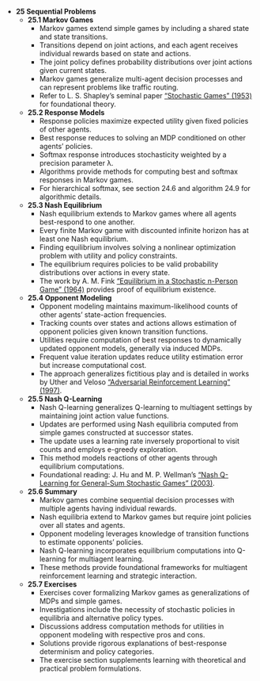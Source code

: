 - **25 Sequential Problems**
  - **25.1 Markov Games**
    - Markov games extend simple games by including a shared state and state transitions.
    - Transitions depend on joint actions, and each agent receives individual rewards based on state and actions.
    - The joint policy defines probability distributions over joint actions given current states.
    - Markov games generalize multi-agent decision processes and can represent problems like traffic routing.
    - Refer to L. S. Shapley’s seminal paper [“Stochastic Games” (1953)](https://www.pnas.org/doi/10.1073/pnas.39.10.1095) for foundational theory.
  - **25.2 Response Models**
    - Response policies maximize expected utility given fixed policies of other agents.
    - Best response reduces to solving an MDP conditioned on other agents’ policies.
    - Softmax response introduces stochasticity weighted by a precision parameter λ.
    - Algorithms provide methods for computing best and softmax responses in Markov games.
    - For hierarchical softmax, see section 24.6 and algorithm 24.9 for algorithmic details.
  - **25.3 Nash Equilibrium**
    - Nash equilibrium extends to Markov games where all agents best-respond to one another.
    - Every finite Markov game with discounted infinite horizon has at least one Nash equilibrium.
    - Finding equilibrium involves solving a nonlinear optimization problem with utility and policy constraints.
    - The equilibrium requires policies to be valid probability distributions over actions in every state.
    - The work by A. M. Fink [“Equilibrium in a Stochastic n-Person Game” (1964)](https://pubmed.ncbi.nlm.nih.gov/17757698/) provides proof of equilibrium existence.
  - **25.4 Opponent Modeling**
    - Opponent modeling maintains maximum-likelihood counts of other agents’ state-action frequencies.
    - Tracking counts over states and actions allows estimation of opponent policies given known transition functions.
    - Utilities require computation of best responses to dynamically updated opponent models, generally via induced MDPs.
    - Frequent value iteration updates reduce utility estimation error but increase computational cost.
    - The approach generalizes fictitious play and is detailed in works by Uther and Veloso [“Adversarial Reinforcement Learning” (1997)](https://www.cs.cmu.edu/~mmv/papers/CMU-CS-03-107.pdf).
  - **25.5 Nash Q-Learning**
    - Nash Q-learning generalizes Q-learning to multiagent settings by maintaining joint action value functions.
    - Updates are performed using Nash equilibria computed from simple games constructed at successor states.
    - The update uses a learning rate inversely proportional to visit counts and employs e-greedy exploration.
    - This method models reactions of other agents through equilibrium computations.
    - Foundational reading: J. Hu and M. P. Wellman’s [“Nash Q-Learning for General-Sum Stochastic Games” (2003)](http://jmlr.org/papers/volume4/hu03a/hu03a.pdf).
  - **25.6 Summary**
    - Markov games combine sequential decision processes with multiple agents having individual rewards.
    - Nash equilibria extend to Markov games but require joint policies over all states and agents.
    - Opponent modeling leverages knowledge of transition functions to estimate opponents’ policies.
    - Nash Q-learning incorporates equilibrium computations into Q-learning for multiagent learning.
    - These methods provide foundational frameworks for multiagent reinforcement learning and strategic interaction.
  - **25.7 Exercises**
    - Exercises cover formalizing Markov games as generalizations of MDPs and simple games.
    - Investigations include the necessity of stochastic policies in equilibria and alternative policy types.
    - Discussions address computation methods for utilities in opponent modeling with respective pros and cons.
    - Solutions provide rigorous explanations of best-response determinism and policy categories.
    - The exercise section supplements learning with theoretical and practical problem formulations.
